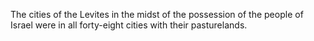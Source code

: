 The cities of the Levites in the midst of the possession of the people of Israel were in all forty-eight cities with their pasturelands.
